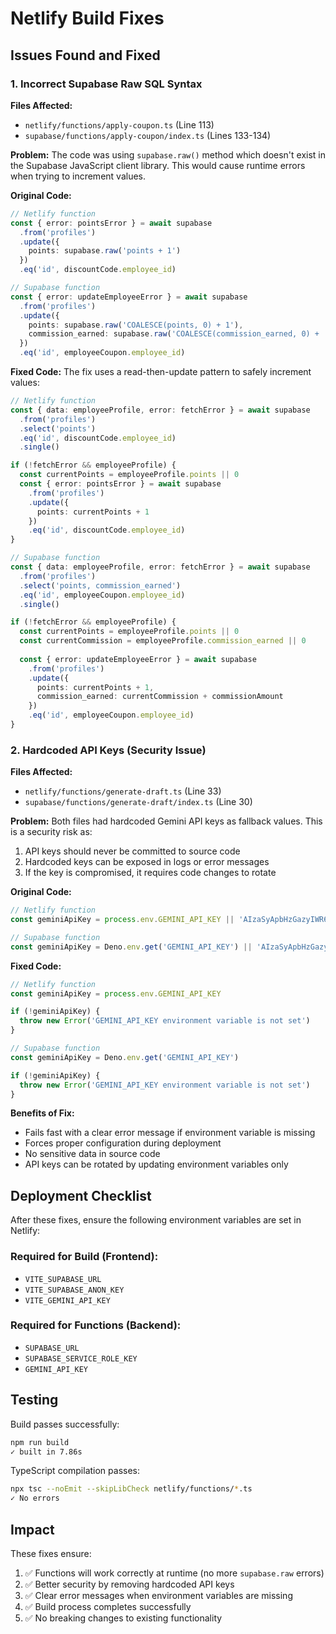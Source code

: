 # Netlify Build Fixes

## Issues Found and Fixed

### 1. Incorrect Supabase Raw SQL Syntax
**Files Affected:**
- `netlify/functions/apply-coupon.ts` (Line 113)
- `supabase/functions/apply-coupon/index.ts` (Lines 133-134)

**Problem:**
The code was using `supabase.raw()` method which doesn't exist in the Supabase JavaScript client library. This would cause runtime errors when trying to increment values.

**Original Code:**
```typescript
// Netlify function
const { error: pointsError } = await supabase
  .from('profiles')
  .update({
    points: supabase.raw('points + 1')
  })
  .eq('id', discountCode.employee_id)

// Supabase function  
const { error: updateEmployeeError } = await supabase
  .from('profiles')
  .update({
    points: supabase.raw('COALESCE(points, 0) + 1'),
    commission_earned: supabase.raw('COALESCE(commission_earned, 0) + ' + commissionAmount)
  })
  .eq('id', employeeCoupon.employee_id)
```

**Fixed Code:**
The fix uses a read-then-update pattern to safely increment values:
```typescript
// Netlify function
const { data: employeeProfile, error: fetchError } = await supabase
  .from('profiles')
  .select('points')
  .eq('id', discountCode.employee_id)
  .single()

if (!fetchError && employeeProfile) {
  const currentPoints = employeeProfile.points || 0
  const { error: pointsError } = await supabase
    .from('profiles')
    .update({
      points: currentPoints + 1
    })
    .eq('id', discountCode.employee_id)
}

// Supabase function
const { data: employeeProfile, error: fetchError } = await supabase
  .from('profiles')
  .select('points, commission_earned')
  .eq('id', employeeCoupon.employee_id)
  .single()

if (!fetchError && employeeProfile) {
  const currentPoints = employeeProfile.points || 0
  const currentCommission = employeeProfile.commission_earned || 0
  
  const { error: updateEmployeeError } = await supabase
    .from('profiles')
    .update({
      points: currentPoints + 1,
      commission_earned: currentCommission + commissionAmount
    })
    .eq('id', employeeCoupon.employee_id)
}
```

### 2. Hardcoded API Keys (Security Issue)
**Files Affected:**
- `netlify/functions/generate-draft.ts` (Line 33)
- `supabase/functions/generate-draft/index.ts` (Line 30)

**Problem:**
Both files had hardcoded Gemini API keys as fallback values. This is a security risk as:
1. API keys should never be committed to source code
2. Hardcoded keys can be exposed in logs or error messages
3. If the key is compromised, it requires code changes to rotate

**Original Code:**
```typescript
// Netlify function
const geminiApiKey = process.env.GEMINI_API_KEY || 'AIzaSyApbHzGazyIWR6QsQh76dhD0gWmfhN26Ts'

// Supabase function
const geminiApiKey = Deno.env.get('GEMINI_API_KEY') || 'AIzaSyApbHzGazyIWR6QsQh76dhD0gWmfhN26Ts'
```

**Fixed Code:**
```typescript
// Netlify function
const geminiApiKey = process.env.GEMINI_API_KEY

if (!geminiApiKey) {
  throw new Error('GEMINI_API_KEY environment variable is not set')
}

// Supabase function
const geminiApiKey = Deno.env.get('GEMINI_API_KEY')

if (!geminiApiKey) {
  throw new Error('GEMINI_API_KEY environment variable is not set')
}
```

**Benefits of Fix:**
- Fails fast with a clear error message if environment variable is missing
- Forces proper configuration during deployment
- No sensitive data in source code
- API keys can be rotated by updating environment variables only

## Deployment Checklist

After these fixes, ensure the following environment variables are set in Netlify:

### Required for Build (Frontend):
- `VITE_SUPABASE_URL`
- `VITE_SUPABASE_ANON_KEY`
- `VITE_GEMINI_API_KEY`

### Required for Functions (Backend):
- `SUPABASE_URL`
- `SUPABASE_SERVICE_ROLE_KEY`
- `GEMINI_API_KEY`

## Testing

Build passes successfully:
```bash
npm run build
✓ built in 7.86s
```

TypeScript compilation passes:
```bash
npx tsc --noEmit --skipLibCheck netlify/functions/*.ts
✓ No errors
```

## Impact

These fixes ensure:
1. ✅ Functions will work correctly at runtime (no more `supabase.raw` errors)
2. ✅ Better security by removing hardcoded API keys
3. ✅ Clear error messages when environment variables are missing
4. ✅ Build process completes successfully
5. ✅ No breaking changes to existing functionality
